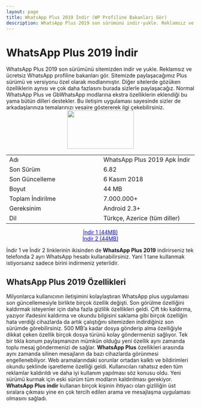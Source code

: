 ```yaml
---
layout: page
title: WhatsApp Plus 2019 İndir (WP Profiline Bakanları Gör)
description: WhatsApp Plus 2019 son sürümünü indir-yukle. Reklamsız ve ücretsiz WhatsApp profiline bakanları gör.
---
```

<h1>WhatsApp Plus 2019 İndir</h1>
WhatsApp Plus 2019 son sürümünü sitemizden indir ve yukle. Reklamsız ve ücretsiz WhatsApp profiline bakanları gör. Sitemizde paylaşacağımız Plus sürümü ve versiyonu özel olarak modlanmıştır. Diğer sitelerde gözüken özelliklerin aynısı ve çok daha fazlasını burada sizlerle paylaşacağız. Normal WhatsApp Plus ve GbWhatsApp modlarına ekstra özelliklerin eklendiği bu yama bütün dilleri destekler. Bu iletişim uygulaması sayesinde sizler de arkadaşlarınıza temalarınızı vesaire göstererek ilgi çekebilirsiniz.
<center>
  <img width="178" height="102" src="http://awordcevaplari.club/whatsapp-plus-2019.jpg"/>
<table class="width= %100" style="margin-bottom: 7px;">
<tbody>
<tr>
<td width="308">Adı</td>
<td width="308">WhatsApp Plus 2019 Apk İndir</td>
</tr>
<tr>
<td width="308">Son Sürüm</td>
<td width="308">6.82</td>
</tr>
<tr>
<td width="308">Son Güncelleme</td>
<td width="308">6 Kasım 2018</td>
</tr>
<tr>
<td width="308">Boyut</td>
<td width="308">44 MB</td>
</tr>
<tr>
<td width="308">Toplam İndirilme</td>
<td width="308">7.000.000+</td>
</tr>
<tr>
<td width="308">Gereksinim</td>
<td width="308">Android 2.3+</td>
</tr>
<tr>
<td width="308">Dil</td>
<td width="308">Türkçe, Azerice (tüm diller)</td>
</tr>
</tbody>
</table>

<a target="_blank" rel="nofollow" href="https://www.mediafire.com/file/nce2wacnw7u8hod/WA%2B2-v6.56_www.whatsappmods.net+%40Abo2Sadam.apk"><span style="color:blue;">İndir 1 (44MB)</span></a><br>
<a target="_blank" rel="nofollow" href="http://www.mediafire.com/file/e67q1330x1gdg50/WA%2B3-v6.56_www.whatsaoomods.net+Abo2Sadam.apk"><span style="color:blue;">İndir 2 (44MB)</span></a><br></center>

İndir 1 ve İndir 2 linklerinin ikisinden de <strong>WhatsApp Plus 2019</strong> indirirseniz tek telefonda 2 ayrı WhatsApp hesabı kullanabilirsiniz. Yani 1 tane kullanmak istiyorsanız sadece birini indirmeniz yeterlidir.

<h2>WhatsApp Plus 2019 Özellikleri</h2>
Milyonlarca kullanıcının iletişimini kolaylaştıran WhatsApp plus uygulaması son güncellemesiyle birlikte birçok özellik değişti. Son görülme özelliğini kaldırmak isteyenler için daha fazla gizlilik özellikleri geldi. Çift tıkı kaldırma, yazıyor ifadesini kaldırma ve okundu bilgisini saklama gibi birçok özelliğin hata verdiği cihazlarda da artık çalıştığını sitemizden indirdiğiniz son sürümde görebilirsiniz. 500 MB’a kadar dosya gönderip alma özelliğiyle dikkat çeken özellik birçok dosya türünü kolay göndermenizi sağlıyor. Tek bir tıkla konum paylaşmanızın mümkün olduğu yeni özellik aynı zamanda toplu mesaj göndermenizi de sağlar. <strong>WhatsApp Plus</strong> özellikleri arasında aynı zamanda silinen mesajların da bazı cihazlarda görünmesi engellenebiliyor. Web aramalarındaki sorunlar ortadan kalktı ve bildirimleri okundu şeklinde işaretleme özelliği geldi. Kullanıcıları rahatsız eden tüm reklamlar kaldırıldı ve daha iyi kullanım yapılması söz konusu oldu. Yeni sürümü kurmak için eski sürüm tüm modların kaldırılması gerekiyor. <strong>WhatsApp Plus indir</strong> kullanan birçok kişinin ihtiyacı olan gizliliğin üst sıralara çıkması yine en çok tercih edilen arama ve mesajlaşma uygulaması olmasını sağladı. 
